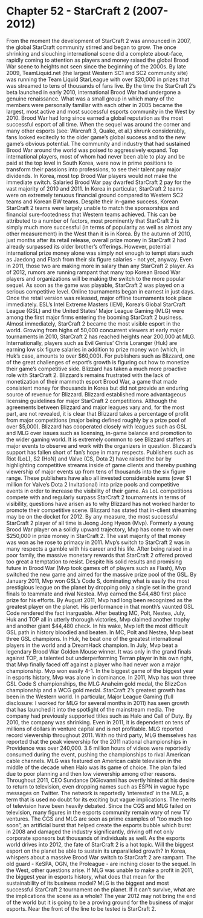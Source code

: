# Chapter 52 - StarCraft 2 (2007-2012)From the moment the development of StarCraft 2 was announced in 2007, the global StarCraft community stirred and began to grow. The once shrinking and slouching international scene did a complete about-face, rapidly coming to attention as players and money raised the global Brood War scene to heights not seen since the beginning of the 2000s.By late 2009, TeamLiquid.net (the largest Western SC1 and SC2 community site) was running the Team Liquid StarLeague with over $20,000 in prizes that was streamed to tens of thousands of fans live.By the time the StarCraft 2’s beta launched in early 2010, international Brood War had undergone a genuine renaissance. What was a small group in which many of the members were personally familiar with each other in 2005 became the largest, most active and most successful esports community in the West by 2010.Brood War had long since earned a global reputation as the most successful esport of all time. When the sequel was around the corner and many other esports (see: Warcraft 3, Quake, et al.) shrunk considerably, fans looked excitedly to the older game’s global success and to the new game’s obvious potential.The community and industry that had sustained Brood War around the world was poised to aggressively expand. Top international players, most of whom had never been able to play and be paid at the top level in South Korea, were now in prime positions to transform their passions into professions, to see their talent pay major dividends.In Korea, most top Brood War players would not make the immediate switch. Salaried Brood War pay dwarfed StarCraft 2 pay for the vast majority of 2010 and 2011. In Korea in particular, StarCraft 2 teams were on extremely tenuous financial ground compared to Western SC2 teams and Korean BW teams. Despite their in-game success, Korean StarCraft 2 teams were largely unable to match the sponsorships and financial sure-footedness that Western teams achieved.This can be attributed to a number of factors, most prominently that StarCraft 2 is simply much more successful (in terms of popularity as well as almost any other measurement) in the West than it is in Korea.By the autumn of 2010, just months after its retail release, overall prize money in StarCraft 2 had already surpassed its older brother’s offerings. However, potential international prize money alone was simply not enough to tempt stars such as Jaedong and Flash from their six figure salaries - not yet, anyway. Even in 2011, those two are making more in salary than any StarCraft 2 player. As of 2012, rumors are running rampant that many top Korean Brood War players and organizations will be making the switch to the more popular sequel.As soon as the game was playable, StarCraft 2 was played on a serious competitive level. Online tournaments began in earnest in just days. Once the retail version was released, major offline tournaments took place immediately. ESL’s Intel Extreme Masters (IEM), Korea’s Global StarCraft League (GSL) and the United States’ Major League Gaming (MLG) were among the first major firms entering the booming StarCraft 2 business.Almost immediately, StarCraft 2 became the most visible esport in the world. Growing from highs of 50,000 concurrent viewers at early major tournaments in 2010, StarCraft 2 has reached heights near 200,000 at MLG. Internationally, players such as Evil Genius’ Chris Loranger (Huk) are earning low six figure salaries in addition to prize money won (which, in Huk’s case, amounts to over $60,000).For publishers such as Blizzard, one of the great challenges of esport’s growth is figuring out how to monetize their game’s competitive side. Blizzard has taken a much more proactive role with StarCraft 2.Blizzard’s remains frustrated with the lack of monetization of their mammoth esport Brood War, a game that made consistent money for thousands in Korea but did not provide an enduring source of revenue for Blizzard.Blizzard established more advantageous licensing guidelines for major StarCraft 2 competitions. Although the agreements between Blizzard and major leagues vary and, for the most part, are not revealed, it is clear that Blizzard takes a percentage of profit from major competitions (major being defined roughly by a prize pool of over $5,000).Blizzard has cooperated closely with leagues such as GSL and MLG over issues such as licensing, in-game balance and promotion to the wider gaming world. It is extremely common to see Blizzard staffers at major events to observe and work with the organizers in question.Blizzard’s support has fallen short of fan’s hope in many respects. Publishers such as Riot (LoL), S2 (HoN) and Valve (CS, Dota 2) have raised the bar by highlighting competitive streams inside of game clients and thereby pushing viewership of major events up from tens of thousands into the six figure range. These publishers have also all invested considerable sums (over $1 million for Valve’s Dota 2 Invitational) into prize pools and competitive events in order to increase the visibility of their game.As LoL competitions compete with and regularly surpass StarCraft 2 tournaments in terms of visibility, questions have arisen as to why Blizzard has not worked harder to promote their competitive scene. Blizzard has stated that in-client streaming may be on the docket for 2012.By any measure, the most successful StarCraft 2 player of all time is Jeong Jong Hyeon (Mvp).Formerly a young Brood War player on a solidly upward trajectory, Mvp has come to win over $250,000 in prize money in StarCraft 2. The vast majority of that money was won as he rose to primacy in 2011.Mvp’s switch to StarCraft 2 was in many respects a gamble with his career and his life. After being raised in a poor family, the massive monetary rewards that StarCraft 2 offered proved too great a temptation to resist. Despite his solid results and promising future in Brood War (Mvp took games off of players such as Flash), Mvp switched the new game and aimed for the massive prize pool of the GSL.By January 2011, Mvp won GSL’s Code S, dominating what is easily the most prestigious league on the planet by dropping only a single set in the grand finals to teammate and rival Nestea. Mvp earned the $44,480 first place prize for his efforts.By August 2011, Mvp had long been recognized as the greatest player on the planet. His performance in that month’s vaunted GSL Code rendered the fact inarguable. After beating MC, Polt, Nestea, July, Huk and TOP all in utterly thorough victories, Mvp claimed another trophy and another giant $44,480 check.In his wake, Mvp left the most difficult GSL path in history bloodied and beaten. In MC, Polt and Nestea, Mvp beat three GSL champions. In Huk, he beat one of the greatest international players in the world and a DreamHack champion. In July, Mvp beat a legendary Brood War Golden Mouse winner. It was only in the grand finals against TOP, a talented but underperforming Terran player in his own right, that Mvp finally faced off against a player who had never won a major championship. Mvp won easily 4-1.In the biggest game of the biggest year in esports history, Mvp was alone in dominance. In 2011, Mvp has won three GSL Code S championships, the MLG Anaheim gold medal, the BlizzCon championship and a WCG gold medal.StarCraft 2’s greatest growth has been in the Western world. In particular, Major League Gaming (full disclosure: I worked for MLG for several months in 2011) has seen growth that has launched it into the spotlight of the mainstream media. The company had previously supported titles such as Halo and Call of Duty. By 2010, the company was shrinking. Even in 2011, it is dependent on tens of millions of dollars in venture capital and is not profitable.MLG reported record viewership throughout 2011. With no third party, MLG themselves has reported that the peak viewership for the 2011 national championships in Providence was over 240,000. 3.6 million hours of videos were reportedly consumed during the event, pushing the championships to rival American cable channels.MLG was featured on American cable television in the middle of the decade when Halo was its game of choice. The plan failed due to poor planning and then low viewership among other reasons. Throughout 2011, CEO Sundance DiGiovanni has overtly hinted at his desire to return to television, even dropping names such as ESPN in vague hype messages on Twitter. The network is reportedly ‘interested’ in the MLG, a term that is used no doubt for its exciting but vague implications.The merits of television have been heavily debated. Since the CGS and MLG failed on television, many figures in the esports community remain wary of new TV ventures. The CGS and MLG are seen as prime examples of “too much too soon”, an artificial burst that helped create the esports bubble which burst in 2008 and damaged the industry significantly, driving off not only corporate sponsors but thousands of individuals as well.As the esports world drives into 2012, the fate of StarCraft 2 is a hot topic.Will the biggest esport on the planet be able to sustain its unparalleled growth?In Korea, whispers about a massive Brood War switch to StarCraft 2 are rampant. The old guard - KeSPA, OGN, the Proleague - are inching closer to the sequel.In the West, other questions arise.If MLG was unable to make a profit in 2011, the biggest year in esports history, what does that mean for the sustainability of its business model? MLG is the biggest and most successful StarCraft 2 tournament on the planet. If it can’t survive, what are the implications the scene as a whole?The year 2012 may not bring the end of the world but it is going to be a proving ground for the business of major esports. Near the front of the line to be tested is StarCraft 2.